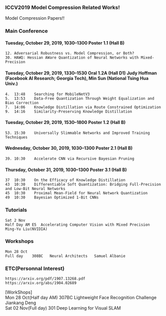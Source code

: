 ### ICCV2019 Model Compression Related Works!

Model Compression Papers!!

### Main Conference
#### Tuesday, October 29, 2019, 1030–1300 Poster 1.1 (Hall B)  
	12. Adversarial Robustness vs. Model Compression, or Both?  
	30. HAWQ: Hessian AWare Quantization of Neural Networks with Mixed-Precision  

#### Tuesday, October 29, 2019, 1330–1530 Oral 1.2A (Hall D1) Judy Hoffman (Facebook AI Research; Georgia Tech), Min Sun (National Tsing Hua Univ.)
	4.	13:48	 Searching for MobileNetV3  
	5.	13:53	 Data-Free Quantization Through Weight Equalization and Bias Correction  
	7.	14:06	 Knowledge Distillation via Route Constrained Optimization  
	9.	14:16	 Similarity-Preserving Knowledge Distillation  
  
#### Tuesday, October 29, 2019, 1530–1800 Poster 1.2 (Hall B)
	53.	15:30	 Universally Slimmable Networks and Improved Training Techniques
 
#### Wednesday, October 30, 2019, 1030–1300 Poster 2.1 (Hall B)  
	39.	10:30	 Accelerate CNN via Recursive Bayesian Pruning  
  
#### Thursday, October 31, 2019, 1030–1300 Poster 3.1 (Hall B)  
	37	10:30	 On the Efficacy of Knowledge Distillation
	43	10:30	 Differentiable Soft Quantization: Bridging Full-Precision and Low-Bit Neural Networks
	45	10:30	 Proximal Mean-Field for Neural Network Quantization
	49	10:30	 Bayesian Optimized 1-Bit CNNs
  
  
### Tutorials
	Sat 2 Nov
	Half Day AM	E5	Accelerating Computer Vision with Mixed Precision	Ming-Yu Liu(NVIDIA)

### Workshops
	Mon 28 Oct
	Full day	308BC	Neural Architects	Samuel Albanie


### ETC(Personnal Interest)
	https://arxiv.org/pdf/1907.13268.pdf   
	https://arxiv.org/abs/1904.02689  
[WorkShops]  
	Mon 28 Oct(Half day AM)	307BC	Lightweight Face Recognition Challenge	Jiankang Deng  
	Sat 02 Nov(Full day)	301	Deep Learning for Visual SLAM  
